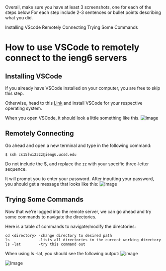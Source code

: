 

Overall, make sure you have at least 3 screenshots, one for each of the steps below
For each step include 2-3 sentences or bullet points describing what you did. 


Installing VScode
Remotely Connecting
Trying Some Commands

# How to use VSCode to remotely connect to the ieng6 servers

## Installing VSCode
If you already have VSCode installed on your computer, you are free to skip this step.

Otherwise, head to this [Link](https://code.visualstudio.com/) and install VSCode
for your respective operating system. 

When you open VSCode, it should look a little something like this.
![image](https://user-images.githubusercontent.com/97487846/211931263-38efbb30-962b-43f9-98d2-a2b7a18b08ca.png)


## Remotely Connecting

Go ahead and open a new terminal and type in the following command:

`$ ssh cs15lwi23zz@ieng6.ucsd.edu`

Do not include the $, and replace the `zz` with your specific three-letter sequence.

It will prompt you to enter your password.
After inputting your password, you should get a message that looks like this:
![image](https://user-images.githubusercontent.com/97487846/211931213-1fbfb647-7545-4104-9af3-fb997c15a6e7.png)

## Trying Some Commands
Now that we're logged into the remote server, we can go ahead and try some commands to navigate the directories.

Here is a table of commands to navigate/modify the directories:
```
cd <directory> -change directory to desired path
ls             -lists all directories in the current working directory
ls -lat        -try this command out
```
When using ls -lat, you should see the following output:
![image](https://user-images.githubusercontent.com/97487846/211931126-0f7c1b43-525b-4991-ba7a-1a67ad64aa2e.png)

![Image](file:///Users/henry/Desktop/Screen%20Shot%202023-01-11%20at%202.08.20%20PM.png)
